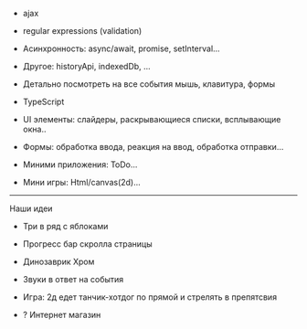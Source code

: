 - ajax
- regular expressions (validation)
- Асинхронность: async/await, promise, setInterval...
- Другое: historyApi, indexedDb, ...

- Детально посмотреть на все события мышь, клавитура, формы 

- TypeScript

- UI элементы: слайдеры, раскрывающиеся списки, всплывающие окна.. 
- Формы: обработка ввода, реакция на ввод, обработка отправки... 
- Миними приложения: ToDo...
- Мини игры: Html/canvas(2d)...


---------
Наши идеи
- Три в ряд с яблоками
- Прогресс бар скролла страницы
- Динозаврик Хром
- Звуки в ответ на события
- Игра: 2д едет танчик-хотдог по прямой и стрелять в препятсвия 

- ? Интернет магазин